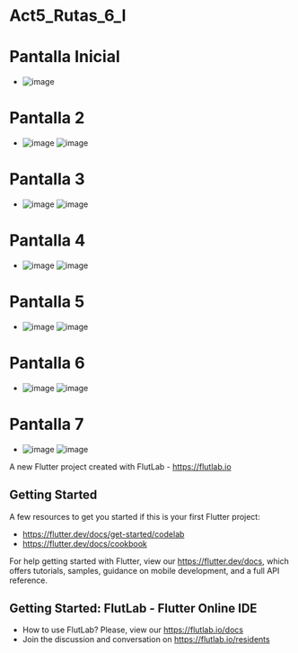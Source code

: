 # Act5_Rutas_6_I

# Pantalla Inicial
- ![image](https://github.com/user-attachments/assets/711b5102-cc81-4bea-9cc8-ab29906acd55)

# Pantalla 2
- ![image](https://github.com/user-attachments/assets/8e275c8d-0b25-4f4a-9880-964cab0bdd4f)
![image](https://github.com/user-attachments/assets/866391cc-b8fa-489e-88cf-3cefea19eef0)

# Pantalla 3 
- ![image](https://github.com/user-attachments/assets/ef58d708-4707-4de3-a8c6-50adbc091018)
![image](https://github.com/user-attachments/assets/f2ab6e42-aaaa-4195-b690-e96ec71f39b2)

# Pantalla 4
- ![image](https://github.com/user-attachments/assets/12d93900-7978-44be-a154-7cb11dbda446)
![image](https://github.com/user-attachments/assets/e7c11e5c-a66e-4c22-a4f5-27c8e6b0c6c1)

# Pantalla 5
- ![image](https://github.com/user-attachments/assets/181c158d-ad48-46f8-be5d-743bff866fad)
![image](https://github.com/user-attachments/assets/e7259934-0ed1-4ee5-9216-df879b8d47c5)

# Pantalla 6
- ![image](https://github.com/user-attachments/assets/ea6cf6db-f3fe-4321-848d-7671a3f98b85)
![image](https://github.com/user-attachments/assets/ac40fdd1-98c9-45ee-9919-8c17f3a90d9e)

# Pantalla 7
- ![image](https://github.com/user-attachments/assets/c3f725f5-32b0-4b12-99f4-cc14913c7a63)
![image](https://github.com/user-attachments/assets/38a62e82-bd1a-45e6-94e8-2401299d4c94)













A new Flutter project created with FlutLab - https://flutlab.io

## Getting Started

A few resources to get you started if this is your first Flutter project:

- https://flutter.dev/docs/get-started/codelab
- https://flutter.dev/docs/cookbook

For help getting started with Flutter, view our
https://flutter.dev/docs, which offers tutorials,
samples, guidance on mobile development, and a full API reference.

## Getting Started: FlutLab - Flutter Online IDE

- How to use FlutLab? Please, view our https://flutlab.io/docs
- Join the discussion and conversation on https://flutlab.io/residents
